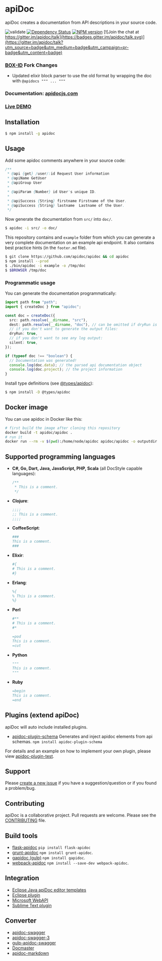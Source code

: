 # apiDoc

apiDoc creates a documentation from API descriptions in your source code.

![validate](https://github.com/apidoc/apidoc/workflows/validate/badge.svg)
[![Dependency Status](https://david-dm.org/apidoc/apidoc.svg)](https://david-dm.org/apidoc/apidoc)
[![NPM version](https://badge.fury.io/js/apidoc.svg)](http://badge.fury.io/js/apidoc)
[![Join the chat at https://gitter.im/apidoc/talk](https://badges.gitter.im/apidoc/talk.svg)](https://gitter.im/apidoc/talk?utm_source=badge&utm_medium=badge&utm_campaign=pr-badge&utm_content=badge)

### [BOX-ID](https://github.com/box-id) Fork Changes

- Updated elixir block parser to use the old format by wrapping the doc with `@apidocs """ ... """`

### Documentation: [apidocjs.com](http://apidocjs.com)

### [Live DEMO](http://apidocjs.com/example/)

## Installation

```bash
$ npm install -g apidoc
```

## Usage

Add some apidoc comments anywhere in your source code:

```java
/**
 * @api {get} /user/:id Request User information
 * @apiName GetUser
 * @apiGroup User
 *
 * @apiParam {Number} id User's unique ID.
 *
 * @apiSuccess {String} firstname Firstname of the User.
 * @apiSuccess {String} lastname  Lastname of the User.
 */
```

Now generate the documentation from `src/` into `doc/`.

```bash
$ apidoc -i src/ -o doc/
```

This repository contains and `example` folder from which you can generate a very complete documentation on an example api endpoint. It also contains best practice hints (in the `footer.md` file).

```bash
$ git clone https://github.com/apidoc/apidoc && cd apidoc
$ npm install --prod
$ ./bin/apidoc -i example -o /tmp/doc
$ $BROWSER /tmp/doc
```

### Programmatic usage

You can generate the documentation programmatically:

```ts
import path from "path";
import { createDoc } from "apidoc";

const doc = createDoc({
  src: path.resolve(__dirname, "src"),
  dest: path.resolve(__dirname, "doc"), // can be omitted if dryRun is true
  // if you don't want to generate the output files:
  dryRun: true,
  // if you don't want to see any log output:
  silent: true,
});

if (typeof doc !== "boolean") {
  // Documentation was generated!
  console.log(doc.data); // the parsed api documentation object
  console.log(doc.project); // the project information
}
```

Install type definitions (see [@types/apidoc](https://github.com/DefinitelyTyped/DefinitelyTyped/blob/master/types/apidoc/index.d.ts)):

```bash
$ npm install -D @types/apidoc
```

## Docker image

You can use apidoc in Docker like this:

```bash
# first build the image after cloning this repository
docker build -t apidoc/apidoc .
# run it
docker run --rm -v $(pwd):/home/node/apidoc apidoc/apidoc -o outputdir -i inputdir
```

## Supported programming languages

- **C#, Go, Dart, Java, JavaScript, PHP, Scala** (all DocStyle capable languages):

  ```javascript
  /**
   * This is a comment.
   */
  ```

- **Clojure**:

  ```clojure
  ;;;;
  ;; This is a comment.
  ;;;;
  ```

- **CoffeeScript**:

  ```coffeescript
  ###
  This is a comment.
  ###
  ```

- **Elixir**:

  ```elixir
  #{
  # This is a comment.
  #}
  ```

- **Erlang**:

  ```erlang
  %{
  % This is a comment.
  %}
  ```

- **Perl**

  ```perl
  #**
  # This is a comment.
  #*
  ```

  ```perl
  =pod
  This is a comment.
  =cut
  ```

- **Python**

  ```python
  """
  This is a comment.
  """
  ```

- **Ruby**

  ```ruby
  =begin
  This is a comment.
  =end
  ```

## Plugins (extend apiDoc)

apiDoc will auto include installed plugins.

- [apidoc-plugin-schema](https://github.com/willfarrell/apidoc-plugin-schema) Generates and inject apidoc elements from api schemas. `npm install apidoc-plugin-schema`

For details and an example on how to implement your own plugin, please view [apidoc-plugin-test](https://github.com/apidoc/apidoc-plugin-test).

## Support

Please [create a new issue](https://github.com/apidoc/apidoc/issues/new/choose) if you have a suggestion/question or if you found a problem/bug.

## Contributing

apiDoc is a collaborative project. Pull requests are welcome. Please see the [CONTRIBUTING](https://github.com/apidoc/apidoc/blob/master/CONTRIBUTING.md) file.

## Build tools

- [flask-apidoc](https://pypi.python.org/pypi/flask-apidoc/) `pip install flask-apidoc`
- [grunt-apidoc](https://github.com/apidoc/grunt-apidoc) `npm install grunt-apidoc`.
- [gapidoc (gulp)](https://github.com/techgaun/gulp-apidoc) `npm install gapidoc`.
- [webpack-apidoc](https://github.com/c0b41/webpack-apidoc) `npm install --save-dev webpack-apidoc`.

## Integration

- [Eclipse Java apiDoc editor templates](https://github.com/skhani/eclipse_java_apiDoc_templates)
- [Eclipse plugin](https://github.com/DWand/eclipse_pdt_apiDoc_editor_templates)
- [Microsoft WebAPI](https://github.com/chehabz/grunt-edge-apidoc-webapi-generator)
- [Sublime Text plugin](https://github.com/DWand/ST3_apiDocAutocompletion)

## Converter

- [apidoc-swagger](https://github.com/fsbahman/apidoc-swagger)
- [apidoc-swagger-3](https://github.com/amanoooo/apidoc-swagger-3)
- [gulp-apidoc-swagger](https://github.com/fsbahman/gulp-apidoc-swagger)
- [Docmaster](https://github.com/bonzzy/docmaster)
- [apidoc-markdown](https://github.com/rigwild/apidoc-markdown)
